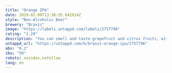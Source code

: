 ```yaml
---
title: "Orange IPA"
date: 2019-02-08T13:38:55.042914Z
style: "Non-Alcoholic Beer"
brewery: "Braxzz"
image: "https://labels.untappd.com/labels/2757796"
rating: "2.29"
description: "You can smell and taste grapefruit and citrus fruits, with fresh wheat elements and a herbal top note. the Orange IPA only contains 0.2% alcohol!"
untappd_url: "https://untappd.com/b/braxzz-orange-ipa/2757796"
abv: "0.2"
ibu: "50"
robots: noindex,nofollow
lang: en
---
```

